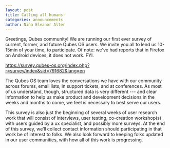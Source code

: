 ```yaml
---
layout: post
title: Calling all humans!
categories: announcements
author: Nina Eleanor Alter
---
```


Greetings, Qubes community! We are running our first ever survey of current, former, and future Qubes OS users. We invite you all to lend us 10-15min of your time, to participate. Of note: we've had reports that in Firefox on Android devices, it does not work. FYI.

<https://survey.qubes-os.org/index.php?r=survey/index&sid=791682&lang=en>

The Qubes OS team loves the conversations we have with our community across forums, email lists, in support tickets, and at conferences. As most of us understand, though, structured data is very different --- and clear information to help us make product and development decisions in the weeks and months to come, we feel is necessary to best serve our users. 

This survey is also just the beginning of several weeks of user research work that will consist of interviews, user testing, co-creation workshop(s) with users guided by a ux specialist, and possibly more surveys. At the end of this survey, we’ll collect contact information should participating in that work be of interest to folks. We also look forward to keeping folks updated in our user communities, with how all of this work is progressing. 

